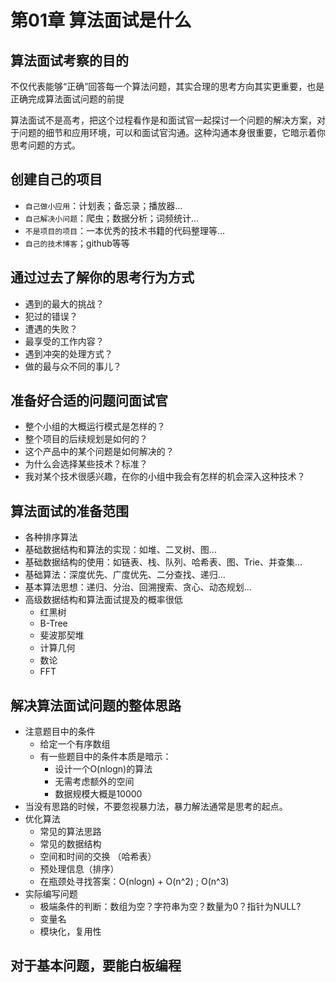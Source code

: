 # 第01章 算法面试是什么

## 算法面试考察的目的

不仅代表能够“正确”回答每一个算法问题，其实合理的思考方向其实更重要，也是正确完成算法面试问题的前提

算法面试不是高考，把这个过程看作是和面试官一起探讨一个问题的解决方案，对于问题的细节和应用环境，可以和面试官沟通。这种沟通本身很重要，它暗示着你思考问题的方式。

## 创建自己的项目

+ `自己做小应用`：计划表；备忘录；播放器…
+ `自己解决小问题`：爬虫；数据分析；词频统计...
+ `不是项目的项目`：一本优秀的技术书籍的代码整理等…
+ `自己的技术博客`；github等等

## 通过过去了解你的思考行为方式

+ 遇到的最大的挑战？
+ 犯过的错误？
+ 遭遇的失败？
+ 最享受的工作内容？
+ 遇到冲突的处理方式？
+ 做的最与众不同的事儿？

## 准备好合适的问题问面试官

+ 整个小组的大概运行模式是怎样的？
+ 整个项目的后续规划是如何的？
+ 这个产品中的某个问题是如何解决的？
+ 为什么会选择某些技术？标准？
+ 我对某个技术很感兴趣，在你的小组中我会有怎样的机会深入这种技术？

## 算法面试的准备范围

+ 各种排序算法
+ 基础数据结构和算法的实现：如堆、二叉树、图…
+ 基础数据结构的使用：如链表、栈、队列、哈希表、图、Trie、并查集…
+ 基础算法：深度优先、广度优先、二分查找、递归…
+ 基本算法思想：递归、分治、回溯搜索、贪心、动态规划…
+ 高级数据结构和算法面试提及的概率很低
  + 红黑树
  + B-Tree
  + 斐波那契堆
  + 计算几何
  + 数论
  + FFT

## 解决算法面试问题的整体思路

+ 注意题目中的条件
  + 给定一个有序数组
  + 有一些题目中的条件本质是暗示：
    + 设计一个O(nlogn)的算法
    + 无需考虑额外的空间
    + 数据规模大概是10000
+ 当没有思路的时候，不要忽视暴力法，暴力解法通常是思考的起点。
+ 优化算法
  + 常见的算法思路
  + 常见的数据结构
  + 空间和时间的交换 （哈希表）
  + 预处理信息（排序）
  + 在瓶颈处寻找答案：O(nlogn) + O(n^2) ; O(n^3)
+ 实际编写问题
  + 极端条件的判断：数组为空？字符串为空？数量为0？指针为NULL?
  + 变量名
  + 模块化，复用性

## 对于基本问题，要能白板编程

